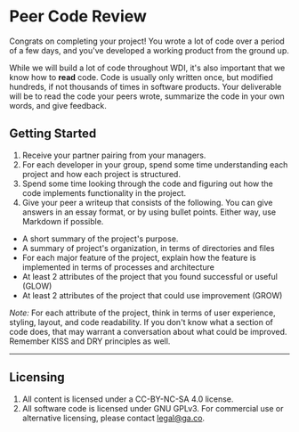 # Peer Code Review

Congrats on completing your project! You wrote a lot of code over a period of a few days, and you've developed a working product from the ground up.

While we will build a lot of code throughout WDI, it's also important that we know how to **read** code. Code is usually only written once, but modified hundreds, if not thousands of times in software products. Your deliverable will be to read the code your peers wrote, summarize the code in your own words, and give feedback.

## Getting Started

1. Receive your partner pairing from your managers.
2. For each developer in your group, spend some time understanding each project and how each project is structured.
3. Spend some time looking through the code and figuring out how the code implements functionality in the project.
4. Give your peer a writeup that consists of the following. You can give answers in an essay format, or by using bullet points. Either way, use Markdown if possible.
  * A short summary of the project's purpose.
  * A summary of project's organization, in terms of directories and files
  * For each major feature of the project, explain how the feature is implemented in terms of processes and architecture
  * At least 2 attributes of the project that you found successful or useful (GLOW)
  * At least 2 attributes of the project that could use improvement (GROW)

*Note:* For each attribute of the project, think in terms of user experience, styling, layout, and code readability. If you don't know what a section of code does, that may warrant a conversation about what could be improved. Remember KISS and DRY principles as well.

---

## Licensing
1. All content is licensed under a CC-BY-NC-SA 4.0 license.
2. All software code is licensed under GNU GPLv3. For commercial use or alternative licensing, please contact legal@ga.co.
